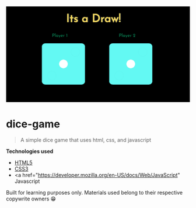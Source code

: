 <a href="https://jsebaltazar.github.io/dice-game/dicee.html"><img src="https://github.com/jsebaltazar/dice-game/blob/master/images/screenshot.png" title="dice-game" alt="dice-game"></a>

# dice-game

>A simple dice game that uses html, css, and javascript

**Technologies used**
- <a href="https://developer.mozilla.org/en-US/docs/Web/Guide/HTML/HTML5">HTML5</a>
- <a href="https://developer.mozilla.org/en-US/docs/Web/CSS"> CSS3</a>
- <a href="https://developer.mozilla.org/en-US/docs/Web/JavaScript" Javascript</a>


Built for learning purposes only. Materials used belong to their respective copywrite owners 😁
